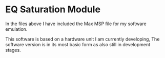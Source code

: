 # EQ Saturation Module
In the files above I have included the Max MSP file for my software emulation.

This software is based on a hardware unit I am currently developing, The software version is in its most basic form as also still in development stages.
